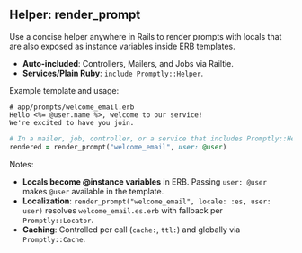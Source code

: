 ## Helper: render_prompt

Use a concise helper anywhere in Rails to render prompts with locals that are also exposed as instance variables inside ERB templates.

* **Auto-included**: Controllers, Mailers, and Jobs via Railtie.
* **Services/Plain Ruby**: `include Promptly::Helper`.

Example template and usage:

```erb
# app/prompts/welcome_email.erb
Hello <%= @user.name %>, welcome to our service!
We're excited to have you join.
```

```ruby
# In a mailer, job, controller, or a service that includes Promptly::Helper
rendered = render_prompt("welcome_email", user: @user)
```

Notes:

- **Locals become @instance variables** in ERB. Passing `user: @user` makes `@user` available in the template.
- **Localization**: `render_prompt("welcome_email", locale: :es, user: user)` resolves `welcome_email.es.erb` with fallback per `Promptly::Locator`.
- **Caching**: Controlled per call (`cache:`, `ttl:`) and globally via `Promptly::Cache`.
